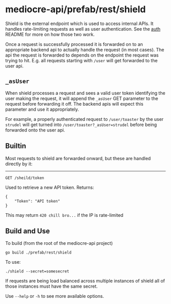 # mediocre-api/prefab/rest/shield

Shield is the external endpoint which is used to access internal APIs. It
handles rate-limiting requests as well as user authentication. See the
[auth](/auth) README for more on how those two work.

Once a request is successfully processed it is forwarded on to an appropriate
backend api to actually handle the request (in most cases). The api the request
is forwarded to depends on the endpoint the request was trying to hit. E.g. all
requests starting with `/user` will get forwarded to the user api.

## `_asUser`

When shield processes a request and sees a valid user token identifying the user
making the request, it will append the `_asUser` GET parameter to the request
before forwarding it off. The backend apis will expect this parameter and use it
appropriately.

For example, a properly authenticated request to `/user/toaster` by the user
`strudel` will get turned into `/user/toaster?_asUser=strudel` before being
forwarded onto the user api.

## Builtin

Most requests to shield are forwarded onward, but these are handled directly by
it:

-----

```
GET /sheild/token
```

Used to retrieve a new API token. Returns:

```
{
    "Token": "API token"
}
```

This may return `420 chill bro...` if the IP is rate-limited

## Build and Use

To build (from the root of the mediocre-api project)

    go build ./prefab/rest/shield

To use:

    ./shield --secret=somesecret

If requests are being load balanced across multiple instances of shield all of
those instances must have the same secret.

Use `--help` or `-h` to see more available options.
